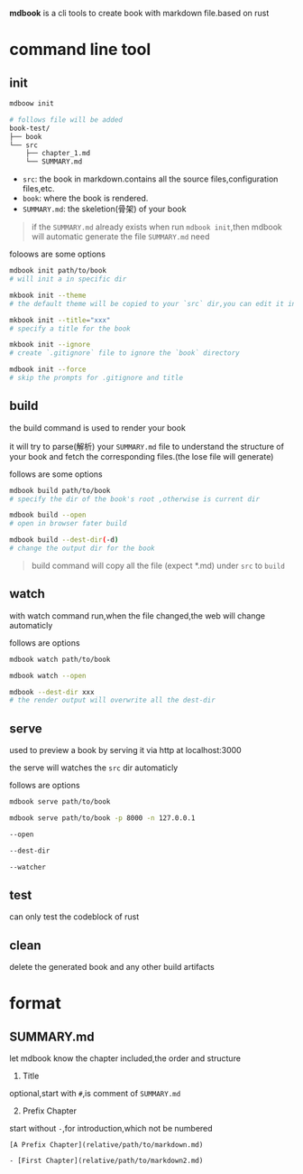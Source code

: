 
**mdbook** is a cli tools to create book with markdown file.based on rust 


# command line tool 

## init 

```bash
mdboow init

# follows file will be added
book-test/
├── book
└── src
    ├── chapter_1.md
    └── SUMMARY.md
```

- `src`: the book in markdown.contains all the source files,configuration files,etc.
- `book`: where the book is rendered.
- `SUMMARY.md`: the skeletion(骨架) of your book

> if the `SUMMARY.md` already exists when run `mdbook init`,then mdbook will automatic generate the file `SUMMARY.md` need

foloows are some options
```bash
mdbook init path/to/book
# will init a in specific dir

mkbook init --theme
# the default theme will be copied to your `src` dir,you can edit it in `src/theme` dir

mkbook init --title="xxx"
# specify a title for the book 

mkbook init --ignore
# create `.gitignore` file to ignore the `book` directory

mdbook init --force
# skip the prompts for .gitignore and title
```


## build

the build command is used to render your book

it will try to parse(解析) your `SUMMARY.md` file to understand the structure of your book and fetch the corresponding files.(the lose file will generate)

follows are some options
```bash
mdbook build path/to/book
# specify the dir of the book's root ,otherwise is current dir

mdbook build --open 
# open in browser fater build

mdbook build --dest-dir(-d)
# change the output dir for the book
```
> build command will copy all the file (expect *.md) under `src` to `build`


## watch

with watch command run,when the file changed,the web will change automaticly

follows are options 
```bash
mdbook watch path/to/book

mdbook watch --open 

mdbook --dest-dir xxx
# the render output will overwrite all the dest-dir
```

## serve

used to preview a book by serving it via http at localhost:3000

the serve will watches the `src` dir automaticly

follows are options 
```bash
mdbook serve path/to/book

mdbook serve path/to/book -p 8000 -n 127.0.0.1 

--open 

--dest-dir 

--watcher 
```

## test 

can only test the codeblock of rust 


## clean 

delete the generated book and any other build artifacts


# format


## SUMMARY.md

let mdbook know the chapter included,the order and structure

1. Title 

optional,start with `#`,is comment of `SUMMARY.md`

2. Prefix Chapter

start without `-`,for introduction,which not be numbered

```text
[A Prefix Chapter](relative/path/to/markdown.md)

- [First Chapter](relative/path/to/markdown2.md)
```




